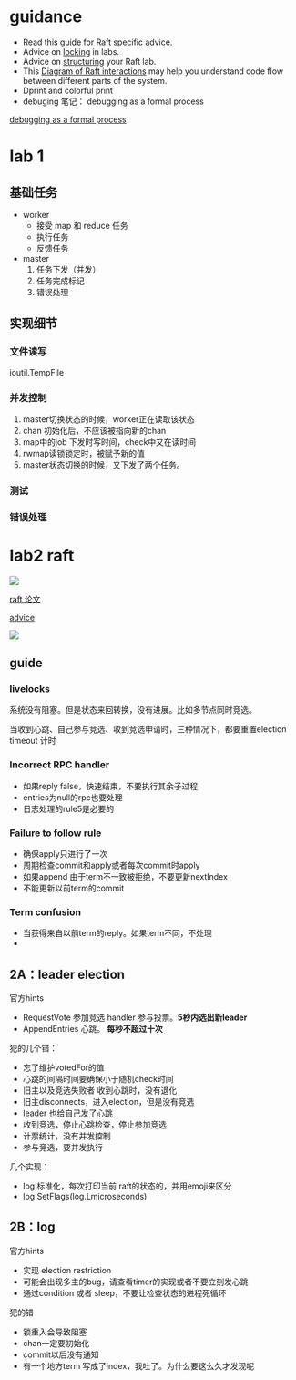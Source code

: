 # guidance

- Read this [guide](https://thesquareplanet.com/blog/students-guide-to-raft/) for Raft specific advice.
- Advice on [locking](https://pdos.csail.mit.edu/6.824/labs/raft-locking.txt) in labs.
- Advice on [structuring](https://pdos.csail.mit.edu/6.824/labs/raft-structure.txt) your Raft lab.
- This [Diagram of Raft interactions](https://pdos.csail.mit.edu/6.824/notes/raft_diagram.pdf) may help you understand code flow between different parts of the system.
- Dprint and colorful print
- debuging   笔记： debugging as a formal process

[debugging as a formal process](https://www.wolai.com/)

# lab 1
## 基础任务
- worker
    - 接受 map 和 reduce 任务
    - 执行任务
    - 反馈任务
- master
    1. 任务下发（并发）
    2. 任务完成标记
    3. 错误处理

## 实现细节
### 文件读写
ioutil.TempFile
### 并发控制
1. master切换状态的时候，worker正在读取该状态
2. chan 初始化后，不应该被指向新的chan
3. map中的job 下发时写时间，check中又在读时间
4. rwmap读锁锁定时，被赋予新的值
5. master状态切换的时候，又下发了两个任务。
### 测试
### 错误处理

# lab2 raft

![](https://secure2.wostatic.cn/static/vWgx6djPyQLMrihy5pjdJm/image.png)

[raft 论文](https://www.wolai.com/)

[advice](https://www.wolai.com/)

![](https://secure2.wostatic.cn/static/vPBXeHAMpie6U6A5LvYEef/election.png)

## guide

### livelocks

系统没有阻塞。但是状态来回转换，没有进展。比如多节点同时竞选。

当收到心跳、自己参与竞选、收到竞选申请时，三种情况下，都要重置election timeout 计时

### Incorrect RPC handler

- 如果reply false，快速结束，不要执行其余子过程
- entries为null的rpc也要处理
- 日志处理的rule5是必要的

### Failure to follow rule

- 确保apply只进行了一次
- 周期检查commit和apply或者每次commit时apply
- 如果append 由于term不一致被拒绝，不要更新nextIndex
- 不能更新以前term的commit

### Term confusion

- 当获得来自以前term的reply。如果term不同，不处理
-

## 2A：leader election

官方hints

- RequestVote   参加竞选  handler 参与投票。**5秒内选出新leader**
- AppendEntries 心跳。 **每秒不超过十次**

犯的几个错：

- 忘了维护votedFor的值
- 心跳的间隔时间要确保小于随机check时间
- 旧主以及竞选失败者 收到心跳时，没有退化
- 旧主disconnects，进入election，但是没有竞选
- leader 也给自己发了心跳
- 收到竞选，停止心跳检查，停止参加竞选
- 计票统计，没有并发控制
- 参与竞选，要并发执行

几个实现：

- log 标准化，每次打印当前 raft的状态的，并用emoji来区分
- log.SetFlags(log.Lmicroseconds)
## 2B：log

官方hints

- 实现 election restriction
- 可能会出现多主的bug，请查看timer的实现或者不要立刻发心跳
- 通过condition 或者 sleep，不要让检查状态的进程死循环

犯的错

- 锁重入会导致阻塞
- chan一定要初始化
- commit以后没有通知
- 有一个地方term 写成了index，我吐了。为什么要这么久才发现呢